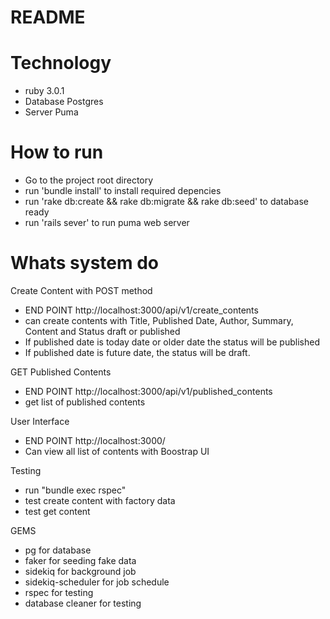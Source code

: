 # README

# Technology

- ruby 3.0.1
- Database Postgres
- Server Puma

# How to run

- Go to the project root directory
- run 'bundle install' to install required depencies
- run 'rake db:create && rake db:migrate && rake db:seed' to database ready
- run 'rails sever' to run puma web server

# Whats system do

Create Content with POST method 
- END POINT http://localhost:3000/api/v1/create_contents
- can create contents with Title, Published Date, Author, Summary, Content and Status draft or published
- If published date is today date or older date the status will be published
- If published date is future date, the status will be draft.


GET Published Contents 
- END POINT http://localhost:3000/api/v1/published_contents
- get list of published contents


User Interface
- END POINT http://localhost:3000/
- Can view all list of contents with Boostrap UI

Testing 
- run "bundle exec rspec"
- test create content with factory data
- test get content 


GEMS
- pg for database
- faker for seeding fake data
- sidekiq for background job
- sidekiq-scheduler for job schedule
- rspec for testing
- database cleaner for testing